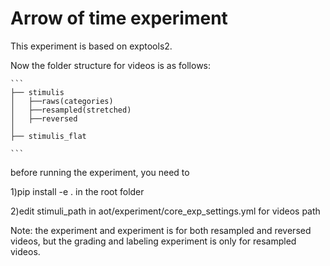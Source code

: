 # Arrow of time experiment

This experiment is based on exptools2. 


Now the folder structure for videos is as follows:
    
    ``` 
    ├── stimulis
    │   ├──raws(categories)
    │   ├──resampled(stretched)
    │   ├──reversed
    │ 
    ├── stimulis_flat

    ```

before running the experiment, you need to 

1)pip install -e . in the root folder

2)edit stimuli_path in aot/experiment/core_exp_settings.yml for videos path


Note: the experiment and experiment is for both resampled and reversed videos, but the grading and labeling experiment is only for resampled videos.


